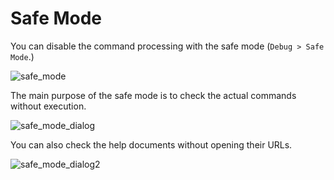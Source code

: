 # Safe Mode

You can disable the command processing with the safe mode (`Debug > Safe Mode`.)  

![safe_mode](https://github.com/matyalatte/tuw/assets/69258547/d6d319ce-b643-4fb7-8dfb-2e00c29b73bc)  

The main purpose of the safe mode is to check the actual commands without execution.  

![safe_mode_dialog](https://github.com/matyalatte/tuw/assets/69258547/f32b4896-3d78-460f-8799-b8a8a5cb98b2)  

You can also check the help documents without opening their URLs.  

![safe_mode_dialog2](https://github.com/matyalatte/tuw/assets/69258547/e8f9e0c4-4266-4fc3-a904-94bac1053c5e)  
